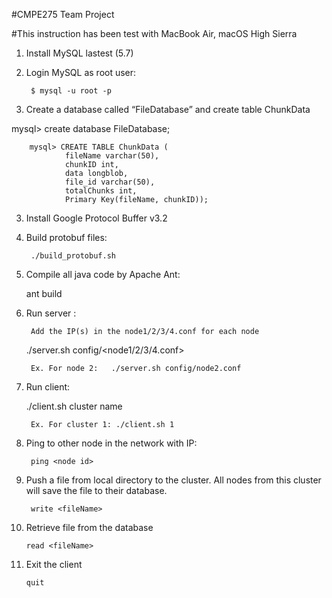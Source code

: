 #CMPE275 Team Project

#This instruction has been test with MacBook Air, macOS High Sierra 

1. Install MySQL lastest (5.7)

2. Login MySQL as root user: 

        $ mysql -u root -p

3. Create a database called “FileDatabase” and create table ChunkData 

mysql> create database FileDatabase; 

        mysql> CREATE TABLE ChunkData (
                fileName varchar(50),
                chunkID int,
                data longblob,
                file_id varchar(50),
                totalChunks int,
                Primary Key(fileName, chunkID));

3. Install Google Protocol Buffer v3.2

4. Build protobuf files: 

        ./build_protobuf.sh

5. Compile all java code by Apache Ant: 

	ant build 

6. Run server : 

        Add the IP(s) in the node1/2/3/4.conf for each node

	./server.sh config/<node1/2/3/4.conf> 

        Ex. For node 2:   ./server.sh config/node2.conf 

7. Run client: 

	./client.sh <fileName> cluster name

        Ex. For cluster 1: ./client.sh 1


8. Ping to other node in the network with IP:

        ping <node id>
        
9. Push a file from local directory to the cluster. All nodes from this cluster will save the file to their database.

        write <fileName>
        
10. Retrieve file from the database

        read <fileName> 
        
11. Exit the client

        quit



